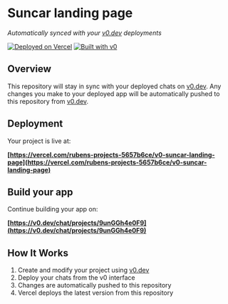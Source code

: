 # Suncar landing page

*Automatically synced with your [v0.dev](https://v0.dev) deployments*

[![Deployed on Vercel](https://img.shields.io/badge/Deployed%20on-Vercel-black?style=for-the-badge&logo=vercel)](https://vercel.com/rubens-projects-5657b6ce/v0-suncar-landing-page)
[![Built with v0](https://img.shields.io/badge/Built%20with-v0.dev-black?style=for-the-badge)](https://v0.dev/chat/projects/9unGGh4e0F9)

## Overview

This repository will stay in sync with your deployed chats on [v0.dev](https://v0.dev).
Any changes you make to your deployed app will be automatically pushed to this repository from [v0.dev](https://v0.dev).

## Deployment

Your project is live at:

**[https://vercel.com/rubens-projects-5657b6ce/v0-suncar-landing-page](https://vercel.com/rubens-projects-5657b6ce/v0-suncar-landing-page)**

## Build your app

Continue building your app on:

**[https://v0.dev/chat/projects/9unGGh4e0F9](https://v0.dev/chat/projects/9unGGh4e0F9)**

## How It Works

1. Create and modify your project using [v0.dev](https://v0.dev)
2. Deploy your chats from the v0 interface
3. Changes are automatically pushed to this repository
4. Vercel deploys the latest version from this repository